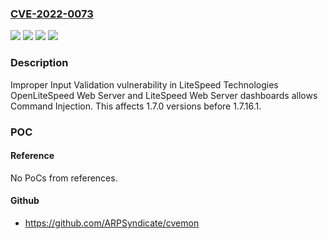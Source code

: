 ### [CVE-2022-0073](https://cve.mitre.org/cgi-bin/cvename.cgi?name=CVE-2022-0073)
![](https://img.shields.io/static/v1?label=Product&message=LiteSpeed%20Web%20Server&color=blue)
![](https://img.shields.io/static/v1?label=Product&message=OpenLiteSpeed%20Web%20Server&color=blue)
![](https://img.shields.io/static/v1?label=Version&message=n%2Fa&color=blue)
![](https://img.shields.io/static/v1?label=Vulnerability&message=CWE-20%20Improper%20Input%20Validation&color=brighgreen)

### Description

Improper Input Validation vulnerability in LiteSpeed Technologies OpenLiteSpeed Web Server and LiteSpeed Web Server dashboards allows Command Injection. This affects 1.7.0 versions before 1.7.16.1.

### POC

#### Reference
No PoCs from references.

#### Github
- https://github.com/ARPSyndicate/cvemon

